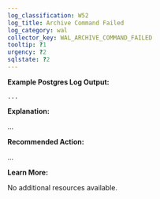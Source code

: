 ```yaml
---
log_classification: W52
log_title: Archive Command Failed
log_category: wal
collector_key: WAL_ARCHIVE_COMMAND_FAILED
tooltip: ?1
urgency: ?2
sqlstate: ?2
---
```


**Example Postgres Log Output:**

```
...
```

**Explanation:**

...

**Recommended Action:**

...

**Learn More:**

No additional resources available.
